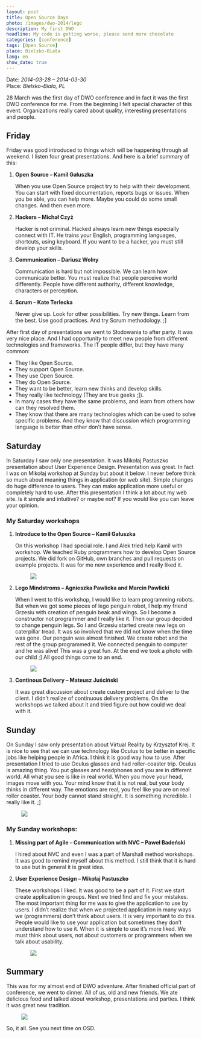 ```yaml
---
layout: post
title: Open Source Days
photo: /images/dwo-2014/lego
description: My first DWO
headline: My code is getting worse, please send more chocolate
categories: [conference]
tags: [Open Source]
place: Bielsko-Biała
lang: en
show_date: true
---
```


Date: *2014-03-28 – 2014-03-30*<br>
Place: *Bielsko-Biała, PL*

28 March was the first day of DWO conference and in fact it was the first DWO conference for me. From the beginning I felt special character of this event. Organizations really cared about quality, interesting presentations and people.

## Friday

Friday was good introduced to things which will be happening through all weekend. I listen four great presentations. And here is a brief summary of this:

1. **Open Source – Kamil Gałuszka**

    When you use Open Source project try to help with their development. You can start with fixed documentation, reports bugs or issues. When you be able, you can help more. Maybe you could do some small changes. And then even more.

2. **Hackers – Michał Czyż**

    Hacker is not criminal. Hacked always learn new things especially connect with IT. He trains your English, programming languages, shortcuts, using keyboard. If you want to be a hacker, you must still develop your skills.

3. **Communication – Dariusz Wolny**

    Communication is hard but not impossible. We can learn how communicate better. You must realize that people perceive world differently. People have different authority, different knowledge, characters or perception.

4. **Scrum – Kate Terlecka**

    Never give up. Look for other possibilities. Try new things. Learn from the best. Use good practices. And try Scrum methodology. ;]

After first day of presentations we went to Słodowania to after party. It was very nice place. And I had opportunity to meet new people from different technologies and frameworks. The IT people differ, but they have many common:

- They like Open Source.
- They support Open Source.
- They use Open Source.
- They do Open Source.
- They want to be better, learn new thinks and develop skills.
- They really like technology (They are true geeks ;]).
- In many cases they have the same problems, and learn from others how can they resolved them.
- They know that there are many technologies which can be used to solve specific problems. And they know that discussion which programming language is better than other don’t have sense.

## Saturday

In Saturday I saw only one presentation. It was Mikołaj Pastuszko presentation about User Experience Design. Presentation was great. In fact I was on Mikołaj workshop at Sunday but about it below. I never before think so much about meaning things in application (or web site). Simple changes do huge difference to users. They can make application more useful or completely hard to use. After this presentation I think a lot about my web site. Is it simple and intuitive? or maybe not? If you would like you can leave your opinion.

### My Saturday workshops

1. **Introduce to the Open Source – Kamil Gałuszka**

    On this workshop I had special role. I and Alek tried help Kamil with workshop. We teached Ruby programmers how to develop Open Source projects. We did fork on GitHub, own branches and pull requests on example projects. It was for me new experience and I really liked it.
    <figure>
      <a href="{{ site.baseurl_root }}/images/dwo-2014/os.jpg"><img src="{{ site.baseurl_root }}/images/dwo-2014/os.jpg"></a>
    </figure>

2. **Lego Mindstroms – Agnieszka Pawlicka and Marcin Pawlicki**

    When I went to this workshop, I would like to learn programming robots. But when we got some pieces of lego penguin robot, I help my friend Grzesiu with creation of penguin beak and wings. So I become a constructor not programmer and I really like it. Then our group decided to change penguin legs. So I and Grzesiu started create new legs on caterpillar tread. It was so involved that we did not know when the time was gone. Our penguin was almost finished. We create robot and the rest of the group programmed it. We connected penguin to computer and he was alive! This was a great fun. At the end we took a photo with our child ;] All good things come to an end.
    <figure>
      <a href="{{ site.baseurl_root }}/images/dwo-2014/lego.jpg"><img src="{{ site.baseurl_root }}/images/dwo-2014/lego.jpg"></a>
    </figure>

3. **Continous Delivery – Mateusz Juściński**

    It was great discussion about create custom project and deliver to the client. I didn’t realize of continuous delivery problems. On the workshops we talked about it and tried figure out how could we deal with it.

## Sunday

On Sunday I saw only presentation about Virtual Reality by Krzysztof Krej. It is nice to see that we can use technology like Oculus to be better in specific jobs like helping people in Africa. I think it is good way how to use. After presentation I tried to use Oculus glasses and had roller-coaster trip. Oculus is amazing thing. You put glasses and headphones and you are in different world. All what you see is like in real world. When you move your head, images move with you. Your mind know that it is not real, but your body thinks in different way. The emotions are real, you feel like you are on real roller coaster. Your body cannot stand straight. It is something incredible. I really like it. ;]

<figure>
  <a href="{{ site.baseurl_root }}/images/dwo-2014/oculus.jpg"><img src="{{ site.baseurl_root }}/images/dwo-2014/oculus.jpg"></a>
</figure>

### My Sunday workshops:

1. **Missing part of Agile – Communication with NVC – Paweł Badeński**

    I hired about NVC and even I was a part of Marshall method workshops. It was good to remind myself about this method. I still think that it is hard to use but in general it is great idea.

2. **User Experience Design – Mikołaj Pastuszko**

    These workshops I liked. It was good to be a part of it. First we start create application in groups. Next we tried find and fix your mistakes. The most important thing for me was to give the application to use by users. I didn’t realize that when we projected application in many ways we (programmers) don’t think about users. It is very important to do this. People would like to use your application but sometimes they don’t understand how to use it. When it is simple to use it’s more liked. We must think about users, not about customers or programmers when we talk about usability.

    <figure>
      <a href="{{ site.baseurl_root }}/images/dwo-2014/ue.jpg"><img src="{{ site.baseurl_root }}/images/dwo-2014/ue.jpg"></a>
    </figure>

## Summary

This was for my almost end of DWO adventure. After finished official part of conference, we went to dinner. All of us, old and new friends. We ate delicious food and talked about workshop, presentations and parties. I think it was great new tradition.

<figure>
  <a href="{{ site.baseurl_root }}/images/dwo-2014/obiad.jpg"><img src="{{ site.baseurl_root }}/images/dwo-2014/obiad.jpg"></a>
</figure>

So, it all. See you next time on OSD.
